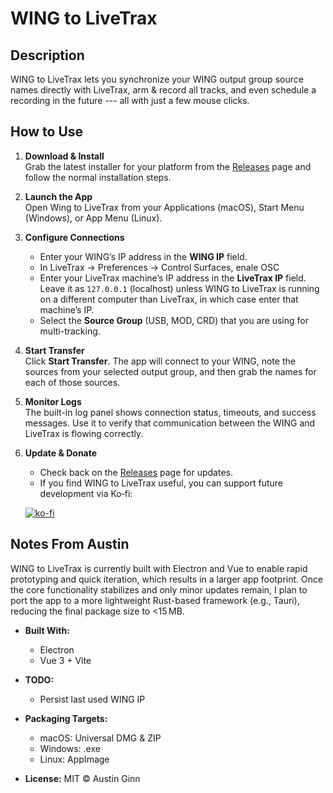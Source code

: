 # WING to LiveTrax



## Description

WING to LiveTrax lets you synchronize your WING output group source names directly with LiveTrax, arm & record all tracks, and even schedule a recording in the future --- all with just a few mouse clicks.

## How to Use

1. **Download & Install**  
   Grab the latest installer for your platform from the [Releases](https://github.com/austinginn/WING-to-LiveTrax/releases) page and follow the normal installation steps.

2. **Launch the App**  
   Open Wing to LiveTrax from your Applications (macOS), Start Menu (Windows), or App Menu (Linux).

3. **Configure Connections**  
   - Enter your WING’s IP address in the **WING IP** field. 
   - In LiveTrax -> Preferences -> Control Surfaces, enale OSC
   - Enter your LiveTrax machine’s IP address in the **LiveTrax IP** field. Leave it as `127.0.0.1` (localhost) unless WING to LiveTrax is running on a different computer than LiveTrax, in which case enter that machine’s IP.  
   - Select the **Source Group** (USB, MOD, CRD) that you are using for multi-tracking.

4. **Start Transfer**  
   Click **Start Transfer**. The app will connect to your WING, note the sources from your selected output group, and then grab the names for each of those sources.

5. **Monitor Logs**  
   The built-in log panel shows connection status, timeouts, and success messages. Use it to verify that communication between the WING and LiveTrax is flowing correctly.

6. **Update & Donate**  
   - Check back on the [Releases](https://github.com/austinginn/WING-to-LiveTrax/releases) page for updates.  
   - If you find WING to LiveTrax useful, you can support future development via Ko‑fi:

   [![ko-fi](https://ko-fi.com/img/githubbutton_sm.svg)](https://ko-fi.com/M4M81985YD)

## Notes From Austin
WING to LiveTrax is currently built with Electron and Vue to enable rapid prototyping and quick iteration, which results in a larger app footprint. Once the core functionality stabilizes and only minor updates remain, I plan to port the app to a more lightweight Rust-based framework (e.g., Tauri), reducing the final package size to <15 MB.

- **Built With:**  
  - Electron  
  - Vue 3 + Vite  
- **TODO:**  
  - Persist last used WING IP 


- **Packaging Targets:**  
  - macOS: Universal DMG & ZIP  
  - Windows: .exe 
  - Linux: AppImage

- **License:** MIT © Austin Ginn

